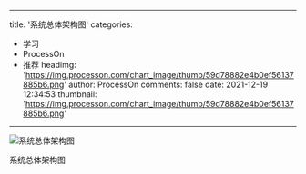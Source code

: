 
---
title: '系统总体架构图'
categories: 
 - 学习
 - ProcessOn
 - 推荐
headimg: 'https://img.processon.com/chart_image/thumb/59d78882e4b0ef56137885b6.png'
author: ProcessOn
comments: false
date: 2021-12-19 12:34:53
thumbnail: 'https://img.processon.com/chart_image/thumb/59d78882e4b0ef56137885b6.png'
---

<div>   
<img class="thumb" alt="系统总体架构图" src="https://img.processon.com/chart_image/thumb/59d78882e4b0ef56137885b6.png" referrerpolicy="no-referrer">
<p>系统总体架构图</p>  
</div>
            
